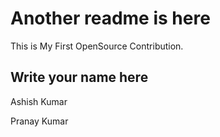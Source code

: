 # Another readme is here

This is My First OpenSource Contribution.

## Write your name here

Ashish Kumar

Pranay Kumar
